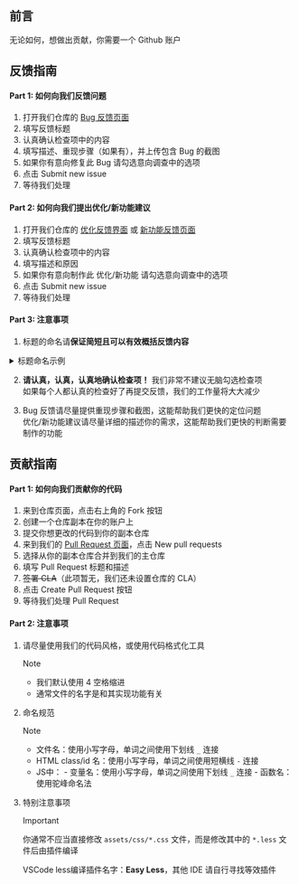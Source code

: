 ## 前言

无论如何，想做出贡献，你需要一个 Github 账户

## 反馈指南

#### Part 1: 如何向我们反馈问题

1. 打开我们仓库的 [Bug 反馈页面](https://github.com/Yuns-Lab/JingHaiWeb/issues/new?assignees=&labels=%C2%B7+Bug%2C%E6%96%B0%E5%8F%8D%E9%A6%88&projects=&template=1bug.yml)
2. 填写反馈标题
3. 认真确认检查项中的内容
4. 填写描述、重现步骤（如果有），并上传包含 Bug 的截图
5. 如果你有意向修复此 Bug 请勾选意向调查中的选项
6. 点击 Submit new issue
7. 等待我们处理

#### Part 2: 如何向我们提出优化/新功能建议
1. 打开我们仓库的 [优化反馈界面](https://github.com/Yuns-Lab/JingHaiWeb/issues/new?assignees=&labels=%C2%B7+%E4%BC%98%E5%8C%96%2C%E6%96%B0%E5%8F%8D%E9%A6%88&projects=&template=2addon.yml) 或 [新功能反馈页面](https://github.com/Yuns-Lab/JingHaiWeb/issues/new?assignees=&labels=%C2%B7+%E6%96%B0%E5%8A%9F%E8%83%BD%2C%E6%96%B0%E5%8F%8D%E9%A6%88&projects=&template=3feature.yml)
2. 填写反馈标题
3. 认真确认检查项中的内容
4. 填写描述和原因
5. 如果你有意向制作此 优化/新功能 请勾选意向调查中的选项
6. 点击 Submit new issue
7. 等待我们处理


#### Part 3: 注意事项
1. 标题的命名请**保证简短且可以有效概括反馈内容**
<details>
<summary>标题命名示例</summary>
<br>

> 此部分引用自 Hex-Dragon/PCL2#1930 的附文\
> 虽然看起来关系不大，但请模仿着下方的正确示例填写标题

- ✔ Mod 管理选择 Mod 后下方按钮显示异常
    - 此标题明了地标明了问题出现位置及问题具体情况。
- ✔ 支持通过快捷键全选 Mod
    - 此标题清晰地表达了对于某内容的期望，并给出了可供参考的解决方案。
- ❌ 游戏崩了
    - 此标题……概括性极强……对……就……挺强的……就
- ❌ 5个建议
    - 请注意，不要一个 Issue 提交多个反馈内容，处理起来真的很头大。

</details>

2. **请认真，认真，认真地确认检查项！** 我们非常不建议无脑勾选检查项\
   如果每个人都认真的检查好了再提交反馈，我们的工作量将大大减少

3. Bug 反馈请尽量提供重现步骤和截图，这能帮助我们更快的定位问题\
   优化/新功能建议请尽量详细的描述你的需求，这能帮助我们更快的判断需要制作的功能

## 贡献指南

#### Part 1: 如何向我们贡献你的代码

1. 来到仓库页面，点击右上角的 Fork 按钮
2. 创建一个仓库副本在你的账户上
3. 提交你想更改的代码到你的副本仓库
4. 来到我们的 [Pull Request 页面](https://github.com/Yuns-Lab/JingHaiWeb/pulls)，点击 New pull requests
5. 选择从你的副本仓库合并到我们的主仓库
6. 填写 Pull Request 标题和描述
7. ~~签署 CLA~~（此项暂无，我们还未设置仓库的 CLA）
8. 点击 Create Pull Request 按钮
9. 等待我们处理 Pull Request

#### Part 2: 注意事项

1. 请尽量使用我们的代码风格，或使用代码格式化工具

   > [!NOTE]
   >
   > - 我们默认使用 4 空格缩进
   > - 通常文件的名字是和其实现功能有关
   >
2. 命名规范

   > [!NOTE]
   >
   > - 文件名：使用小写字母，单词之间使用下划线 `_` 连接
   > - HTML class/id 名：使用小写字母，单词之间使用短横线 `-` 连接
   > - JS中：
   >   \- 变量名：使用小写字母，单词之间使用下划线 `_` 连接
   >   \- 函数名：使用驼峰命名法
   >
3. 特别注意事项

   > [!IMPORTANT]
   >
   > 你通常不应当直接修改 `assets/css/*.css` 文件，而是修改其中的 `*.less` 文件后由插件编译
   >
   > VSCode less编译插件名字：**Easy Less**，其他 IDE 请自行寻找等效插件
   >
